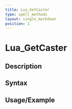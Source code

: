 ```yaml
---
title: Lua_GetCaster
type: spell_methods
layout: single_markdown
position: 1
---
```


# Lua_GetCaster

## Description

## Syntax

## Usage/Example


